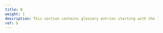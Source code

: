 ```yaml
---
title: B
weight: 1
description: This section contains glossary entries starting with the letter **B**.
ref: b
---
```


